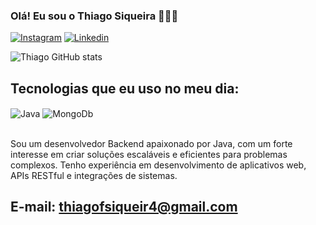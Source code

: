 ### Olá! Eu sou o Thiago Siqueira 👨🏻‍💻

[![Instagram](https://img.shields.io/badge/Instagram-E4405F?style=for-the-badge&logo=instagram&logoColor=white)](https://www.instagram.com/thi4gx/)
[![Linkedin](https://img.shields.io/badge/LinkedIn-0077B5?style=for-the-badge&logo=linkedin&logoColor=white)](https://www.linkedin.com/in/thiago-siqueira-0b5b87250/)

![Thiago GitHub stats](https://github-readme-stats.vercel.app/api?username=thi4gol&show_icons=true&theme=radical)

## Tecnologias que eu uso no meu dia:

<div style="display: inline_block><br/>
    <img align="center" alt="Java" src="https://img.shields.io/badge/Java-ED8B00?style=for-the-badge&logo=openjdk&logoColor=white" />
    <img align="center" alt="Java" src="https://img.shields.io/badge/Java-ED8B00?style=for-the-badge&logo=openjdk&logoColor=white" />
    <img align="center" alt="MongoDb" src="https://img.shields.io/badge/MongoDB-4EA94B?style=for-the-badge&logo=mongodb&logoColor=white" />
</div><br/>

Sou um desenvolvedor Backend apaixonado por Java, com um forte interesse em criar soluções escaláveis e eficientes para problemas complexos. Tenho experiência em desenvolvimento de aplicativos web, APIs RESTful e integrações de sistemas.

## E-mail: thiagofsiqueir4@gmail.com
